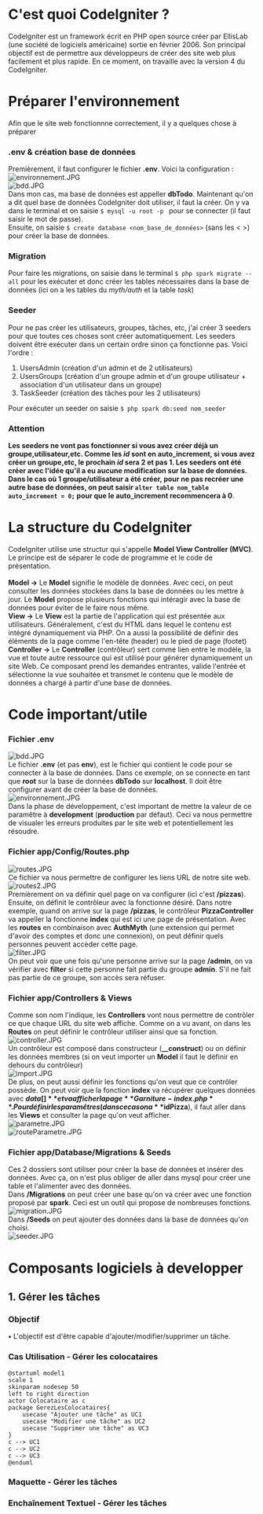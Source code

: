 # C'est quoi CodeIgniter ?

CodeIgniter est un framework écrit en PHP open source créer par EllisLab (une société de logiciels américaine) sortie en février 2006. Son principal objectif est de permettre aux développeurs de créer des site web plus facilement et plus rapide. En ce moment, on travaille avec la version 4 du CodeIgniter.

# Préparer l'environnement
Afin que le site web fonctionnne correctement, il y a quelques chose à préparer <br>
### .env & création base de données
Premièrement, il faut configurer le fichier **.env**. Voici la configuration : <br>
![environnement.JPG](./Images_Readme/environnement.JPG) <br>
![bdd.JPG](./Images_Readme/bdd.JPG) <br>
Dans mon cas, ma base de données est appeller **dbTodo**. 
Maintenant qu'on a dit quel base de données CodeIgniter doit utiliser, il faut la créer. On y va dans le terminal et on saisie `` $ mysql -u root -p 
`` pour se connecter (il faut saisir le mot de passe). <br>
Ensuite, on saisie ``$ create database <nom_base_de_données>`` (sans les < >) pour créer la base de données.
### Migration
Pour faire les migrations, on saisie dans le terminal ``$ php spark migrate --all`` pour les exécuter et donc créer les tables nécessaires dans la base de données (ici on a les tables du *myth/auth* et la table *task*) <br>
### Seeder
Pour ne pas créer les utilisateurs, groupes, tâches, etc, j'ai créer 3 seeders pour que toutes ces choses sont créer automatiquement. Les seeders doivent être exécuter dans un certain ordre sinon ça fonctionne pas. Voici l'ordre : <br>
1) UsersAdmin (création d'un admin et de 2 utilisateurs) <br>
2) UsersGroups (création d'un groupe admin et d'un groupe utilisateur + association d'un utilisateur dans un groupe) <br>
3) TaskSeeder (création des tâches pour les 2 utilisateurs) <br>

Pour exécuter un seeder on saisie ``$ php spark db:seed nom_seeder``
### Attention
**Les seeders ne vont pas fonctionner si vous avez créer déjà un groupe,utilisateur,etc. Comme les *id* sont en auto_increment, si vous avez créer un groupe,etc, le prochain *id* sera 2 et pas 1. Les seeders ont été créer avec l'idée qu'il a eu aucune modification sur la base de données. Dans le cas où 1 groupe/utilisateur a été créer, pour ne pas recréer une autre base de données, on peut saisir ``alter table nom_table auto_increment = 0;`` pour que le auto_increment recommencera à 0**.<br>


# La structure du CodeIgniter
CodeIgniter utilise une structur qui s'appelle **Model View Controller (MVC)**. Le principe est de séparer le code de programme et le code de présentation. <br>
<br>
**Model →** Le **Model** signifie le modèle de données. Avec ceci, on peut consulter les données stockées dans la base de données ou les mettre à jour. Le **Model** propose plusieurs fonctions qui intéragir avec la base de données pour éviter de le faire nous même. <br>
**View →** Le **View** est la partie de l'application qui est présentée aux utilisateurs. Généralement, c'est du HTML dans lequel le contenu est intégré dynamiquement via PHP. On a aussi la possibilité de définir des éléments de la page comme l'en-tête (header) ou le pied de page (footet) <br>
**Controller →** Le **Controller** (contrôleur) sert comme lien entre le modèle, la vue et toute autre ressource qui est utilisé pour générer dynamiquement un site Web. Ce composant prend les demandes entrantes, valide l'entrée et sélectionne la vue souhaitée et transmet le contenu que le modèle de données a chargé à partir d'une base de données. <br>

# Code important/utile
### Fichier .env
![bdd.JPG](./Images_Readme/bdd.JPG) <br>
Le fichier **.env** (et pas **env**), est le fichier qui contient le code pour se connecter à la base de données. Dans ce exemple, on se connecte en tant que **root** sur la base de données **dbTodo** sur **localhost**. Il doit être configurer avant de créer la base de données.<br>
![environnement.JPG](./Images_Readme/environnement.JPG) <br>
Dans la phase de développement, c'est important de mettre la valeur de ce paramêtre à **development** (**production** par défaut). Ceci va nous permettre de visualer les erreurs produites par le site web et potentiellement les résoudre. <br>

### Fichier app/Config/Routes.php
![routes.JPG](./Images_Readme/routes.JPG) <br>
Ce fichier va nous permettre de configurer les liens URL de notre site web. <br>
![routes2.JPG](./Images_Readme/routes2.JPG) <br>
Premièrement on va définir quel page on va configurer (ici c'est **/pizzas**). Ensuite, on définit le contrôleur avec la fonctionne désiré. Dans notre exemple, quand on arrive sur la page **/pizzas**, le contrôleur **PizzaController** va appeller la fonctionne **index** qui est ici une page de présentation. Avec les **routes** en combinaison avec **AuthMyth** (une extension qui permet d'avoir des comptes et donc une connexion), on peut définir quels personnes peuvent accèder cette page. <br>
![filter.JPG](./Images_Readme/filter.JPG) <br>
On peut voir que une fois qu'une personne arrive sur la page **/admin**, on va vérifier avec **filter** si cette personne fait partie du groupe **admin**. S'il ne fait pas partie de ce groupe, son accès sera réfuser.

### Fichier app/Controllers & Views
Comme son nom l'indique, les **Controllers** vont nous permettre de contrôler ce que chaque URL du site web affiche. Comme on a vu avant, on dans les **Routes** on peut définir le contrôleur utiliser ainsi que sa fonction.<br>
![controller.JPG](./Images_Readme/controller.JPG) <br>
Un contrôleur est composé dans constructeur (**__construct**) ou on définir les données membres (si on veut importer un **Model** il faut le définir en dehours du contrôleur) <br>
![import.JPG](./Images_Readme/import.JPG) <br>
De plus, on peut aussi définir les fonctions qu'on veut que ce contrôler possède. On peut voir que la fonction **index** va récupérer quelques données avec **$data[]** et va afficher la page **Garniture-index.php**. Pour définir les paramêtres (dans ce cas on a **$idPizza**), il faut aller dans les **Views** et consulter la page qu'on veut afficher. <br>
![parametre.JPG](./Images_Readme/parametre.JPG) <br>
![routeParametre.JPG](./Images_Readme/routeParametre.JPG) <br>

### Fichier app/Database/Migrations & Seeds
Ces 2 dossiers sont utiliser pour créer la base de données et insérer des données. Avec ça, on n'est plus obliger de aller dans mysql pour créer une table et l'alimenter avec des données. <br>
Dans **/Migrations** on peut créer une base qu'on va créer avec une fonction proposé par **spark**. Ceci est un outil qui propose de nombreuses fonctions. <br>
![migration.JPG](./Images_Readme/migration.JPG) <br>
Dans **/Seeds** on peut ajouter des données dans la base de données qu'on choisi.<br>
![seeder.JPG](./Images_Readme/seeder.JPG)

# Composants logiciels à developper

## 1. Gérer les tâches
### Objectif 
**•** L'objectif est d'être capable d'ajouter/modifier/supprimer un tâche. 
### Cas Utilisation - Gérer les colocataires
```plantuml
@startuml model1
scale 1
skinparam nodesep 50
left to right direction
actor Colocataire as c
package GerezLesColocataires{
    usecase "Ajouter une tâche" as UC1
    usecase "Modifier une tâche" as UC2
    usecase "Supprimer une tâche" as UC3
}
c --> UC1
c --> UC2
c --> UC3
@enduml
```

### Maquette - Gérer les tâches

### Enchaînement Textuel - Gérer les tâches 

